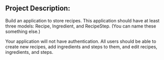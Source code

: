 ## Project Description:

Build an application to store recipes. This application should have at least three models: Recipe, Ingredient, and RecipeStep. (You can name these something else.)

Your application will not have authentication. All users should be able to create new recipes, add ingredients and steps to them, and edit recipes, ingredients, and steps.

